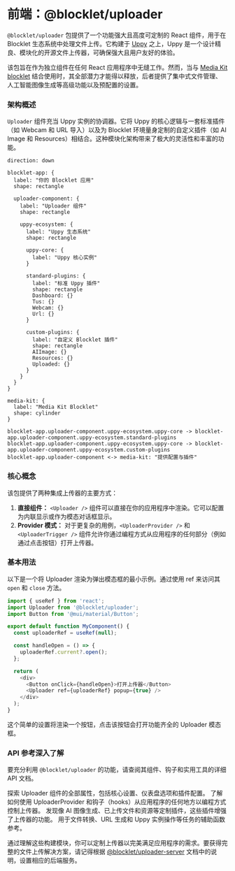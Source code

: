 # 前端：@blocklet/uploader

`@blocklet/uploader` 包提供了一个功能强大且高度可定制的 React 组件，用于在 Blocklet 生态系统中处理文件上传。它构建于 [Uppy](https://uppy.io/) 之上，Uppy 是一个设计精良、模块化的开源文件上传器，可确保强大且用户友好的体验。

该包旨在作为独立组件在任何 React 应用程序中无缝工作。然而，当与 [Media Kit blocklet](./concepts-media-kit-integration.md) 结合使用时，其全部潜力才能得以释放，后者提供了集中式文件管理、人工智能图像生成等高级功能以及预配置的设置。

### 架构概述

`Uploader` 组件充当 Uppy 实例的协调器。它将 Uppy 的核心逻辑与一套标准插件（如 Webcam 和 URL 导入）以及为 Blocklet 环境量身定制的自定义插件（如 AI Image 和 Resources）相结合。这种模块化架构带来了极大的灵活性和丰富的功能。

```d2 Component Architecture icon=mdi:sitemap
direction: down

blocklet-app: {
  label: "你的 Blocklet 应用"
  shape: rectangle

  uploader-component: {
    label: "Uploader 组件"
    shape: rectangle

    uppy-ecosystem: {
      label: "Uppy 生态系统"
      shape: rectangle

      uppy-core: {
        label: "Uppy 核心实例"
      }

      standard-plugins: {
        label: "标准 Uppy 插件"
        shape: rectangle
        Dashboard: {}
        Tus: {}
        Webcam: {}
        Url: {}
      }

      custom-plugins: {
        label: "自定义 Blocklet 插件"
        shape: rectangle
        AIImage: {}
        Resources: {}
        Uploaded: {}
      }
    }
  }
}

media-kit: {
  label: "Media Kit Blocklet"
  shape: cylinder
}

blocklet-app.uploader-component.uppy-ecosystem.uppy-core -> blocklet-app.uploader-component.uppy-ecosystem.standard-plugins
blocklet-app.uploader-component.uppy-ecosystem.uppy-core -> blocklet-app.uploader-component.uppy-ecosystem.custom-plugins
blocklet-app.uploader-component <-> media-kit: "提供配置与插件"
```

### 核心概念

该包提供了两种集成上传器的主要方式：

1.  **直接组件：** `<Uploader />` 组件可以直接在你的应用程序中渲染。它可以配置为内联显示或作为模态对话框显示。
2.  **Provider 模式：** 对于更复杂的用例，`<UploaderProvider />` 和 `<UploaderTrigger />` 组件允许你通过编程方式从应用程序的任何部分（例如通过点击按钮）打开上传器。

### 基本用法

以下是一个将 Uploader 渲染为弹出模态框的最小示例。通过使用 ref 来访问其 `open` 和 `close` 方法。

```javascript Basic Uploader Example icon=logos:react
import { useRef } from 'react';
import Uploader from '@blocklet/uploader';
import Button from '@mui/material/Button';

export default function MyComponent() {
  const uploaderRef = useRef(null);

  const handleOpen = () => {
    uploaderRef.current?.open();
  };

  return (
    <div>
      <Button onClick={handleOpen}>打开上传器</Button>
      <Uploader ref={uploaderRef} popup={true} />
    </div>
  );
}
```

这个简单的设置将渲染一个按钮，点击该按钮会打开功能齐全的 Uploader 模态框。

### API 参考深入了解

要充分利用 `@blocklet/uploader` 的功能，请查阅其组件、钩子和实用工具的详细 API 文档。

<x-cards data-columns="2">
  <x-card data-title="<Uploader /> 组件属性" data-icon="lucide:component" data-href="/api-reference/uploader/component-props">
    探索 Uploader 组件的全部属性，包括核心设置、仪表盘选项和插件配置。
  </x-card>
  <x-card data-title="<UploaderProvider /> 和 Hooks" data-icon="lucide:workflow" data-href="/api-reference/uploader/provider-hooks">
    了解如何使用 UploaderProvider 和钩子（hooks）从应用程序的任何地方以编程方式控制上传器。
  </x-card>
  <x-card data-title="可用插件" data-icon="lucide:puzzle" data-href="/api-reference/uploader/plugins">
    发现像 AI 图像生成、已上传文件和资源等定制插件，这些插件增强了上传器的功能。
  </x-card>
  <x-card data-title="实用函数" data-icon="lucide:wrench" data-href="/api-reference/uploader/utility-functions">
    用于文件转换、URL 生成和 Uppy 实例操作等任务的辅助函数参考。
  </x-card>
</x-cards>

通过理解这些构建模块，你可以定制上传器以完美满足应用程序的需求。要获得完整的文件上传解决方案，请记得根据 [@blocklet/uploader-server](./api-reference-uploader-server.md) 文档中的说明，设置相应的后端服务。